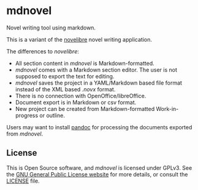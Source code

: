 # mdnovel

Novel writing tool using markdown.

This is a variant of the [novelibre](https://github.com/peter88213/novelibre) novel writing application. 

The differences to *novelibre*: 

- All section content in *mdnovel* is Markdown-formatted.
- *mdnovel* comes with a Markdown section editor. The user is not supposed to export the text for editing. 
- *mdnovel* saves the project in a YAML/Markdown based file format instead of the XML based *.novx* format.
- There is no connection with OpenOffice/libreOffice. 
- Document export is in Markdown or csv format. 
- New project can be created from Markdown-formatted Work-in-progress or outline.

Users may want to install [pandoc](https://pandoc.org/) for processing the documents exported from *mdnovel*.

## License

This is Open Source software, and *mdnovel* is licensed under GPLv3. See the
[GNU General Public License website](https://www.gnu.org/licenses/gpl-3.0.en.html) for more
details, or consult the [LICENSE](https://github.com/peter88213/novelibre/blob/main/LICENSE) file.


